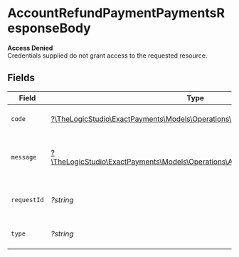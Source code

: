# AccountRefundPaymentPaymentsResponseBody

**Access Denied**\
Credentials supplied do not grant access to the requested resource.



## Fields

| Field                                                                                                                                  | Type                                                                                                                                   | Required                                                                                                                               | Description                                                                                                                            | Example                                                                                                                                |
| -------------------------------------------------------------------------------------------------------------------------------------- | -------------------------------------------------------------------------------------------------------------------------------------- | -------------------------------------------------------------------------------------------------------------------------------------- | -------------------------------------------------------------------------------------------------------------------------------------- | -------------------------------------------------------------------------------------------------------------------------------------- |
| `code`                                                                                                                                 | [?\TheLogicStudio\ExactPayments\Models\Operations\AccountRefundPaymentCode](../../Models/Operations/AccountRefundPaymentCode.md)       | :heavy_minus_sign:                                                                                                                     | Code of the authorization error.                                                                                                       | payments-forbidden-error                                                                                                               |
| `message`                                                                                                                              | [?\TheLogicStudio\ExactPayments\Models\Operations\AccountRefundPaymentMessage](../../Models/Operations/AccountRefundPaymentMessage.md) | :heavy_minus_sign:                                                                                                                     | Message explaining the authorization error.                                                                                            | You do not have permission to access this resource.                                                                                    |
| `requestId`                                                                                                                            | *?string*                                                                                                                              | :heavy_minus_sign:                                                                                                                     | Request identifier in UUID format.                                                                                                     | bcc78633-cd09-4e7d-8f3b-d593fdc1439c                                                                                                   |
| `type`                                                                                                                                 | *?string*                                                                                                                              | :heavy_minus_sign:                                                                                                                     | It shows as authorization error.                                                                                                       | authorization-error                                                                                                                    |